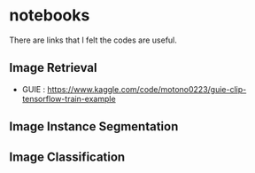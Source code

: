 # notebooks
There are links that I felt the codes are useful.

## Image Retrieval
- GUIE : https://www.kaggle.com/code/motono0223/guie-clip-tensorflow-train-example

## Image Instance Segmentation


## Image Classification

